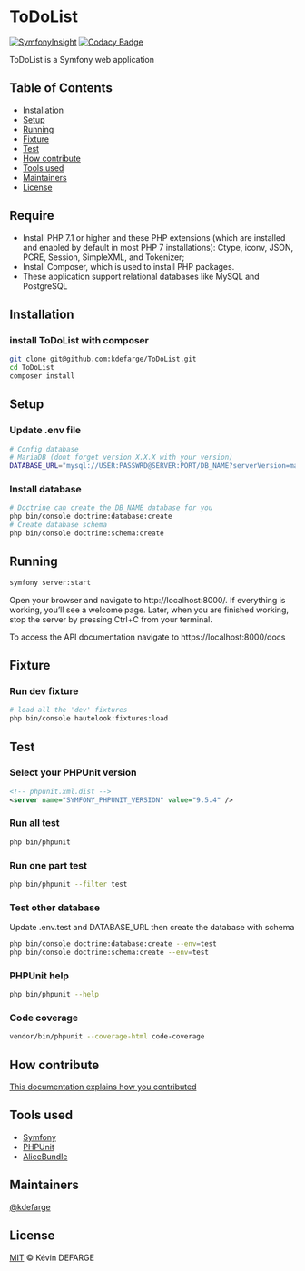 # ToDoList

[![SymfonyInsight](https://insight.symfony.com/projects/5237d936-c1e7-4301-ab67-c3e090224d7b/mini.svg)](https://insight.symfony.com/projects/5237d936-c1e7-4301-ab67-c3e090224d7b)
[![Codacy Badge](https://app.codacy.com/project/badge/Grade/9cbfa619b9ed44a4b477095226115de4)](https://www.codacy.com/gh/kdefarge/ToDoList/dashboard?utm_source=github.com&amp;utm_medium=referral&amp;utm_content=kdefarge/ToDoList&amp;utm_campaign=Badge_Grade)

ToDoList is a Symfony web application

## Table of Contents

-   [Installation](#Installation)
-   [Setup](#Setup)
-   [Running](#Running)
-   [Fixture](#Fixture)
-   [Test](#Test)
-   [How contribute](#How-contribute)
-   [Tools used](#Tools-used)
-   [Maintainers](#Maintainers)
-   [License](#License)

## Require

-   Install PHP 7.1 or higher and these PHP extensions (which are installed and enabled by default in most PHP 7 installations): Ctype, iconv, JSON, PCRE, Session, SimpleXML, and Tokenizer;
-   Install Composer, which is used to install PHP packages.
-   These application support relational databases like MySQL and PostgreSQL

## Installation

### install ToDoList with composer

```bash
git clone git@github.com:kdefarge/ToDoList.git
cd ToDoList
composer install
```

## Setup

### Update .env file

```bash
# Config database
# MariaDB (dont forget version X.X.X with your version)
DATABASE_URL="mysql://USER:PASSWRD@SERVER:PORT/DB_NAME?serverVersion=mariadb-X.X.X"
```

### Install database

```bash
# Doctrine can create the DB_NAME database for you
php bin/console doctrine:database:create
# Create database schema
php bin/console doctrine:schema:create
```

## Running

```bash
symfony server:start
```

Open your browser and navigate to http://localhost:8000/. If everything is working, you’ll see a welcome page. Later, when you are finished working, stop the server by pressing Ctrl+C from your terminal.

To access the API documentation navigate to https://localhost:8000/docs

## Fixture

### Run dev fixture

```bash
# load all the 'dev' fixtures
php bin/console hautelook:fixtures:load
```

## Test

### Select your PHPUnit version

```xml
<!-- phpunit.xml.dist -->
<server name="SYMFONY_PHPUNIT_VERSION" value="9.5.4" />
```

### Run all test

```bash
php bin/phpunit
```

### Run one part test

```bash
php bin/phpunit --filter test
```

### Test other database

Update .env.test and DATABASE_URL then create the database with schema

```bash
php bin/console doctrine:database:create --env=test
php bin/console doctrine:schema:create --env=test
```

### PHPUnit help

```bash
php bin/phpunit --help
```

### Code coverage

```bash
vendor/bin/phpunit --coverage-html code-coverage
```

## How contribute

[This documentation explains how you contributed](https://github.com/kdefarge/ToDoList/blob/master/docs/CONTRIBUTE.md)

## Tools used

-   [Symfony](https://github.com/symfony/symfony)
-   [PHPUnit](https://github.com/sebastianbergmann/phpunit)
-   [AliceBundle](https://github.com/hautelook/AliceBundle)

## Maintainers

[@kdefarge](https://github.com/kdefarge)

## License

[MIT](https://github.com/kdefarge/BileMoAPI/blob/master/LICENSE.md) © Kévin DEFARGE

